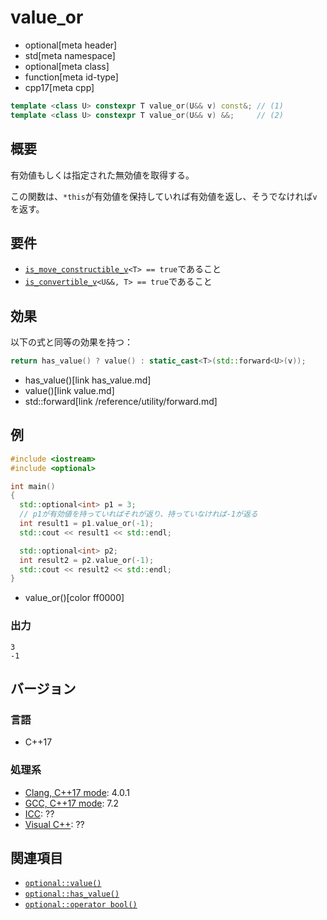 # value_or
* optional[meta header]
* std[meta namespace]
* optional[meta class]
* function[meta id-type]
* cpp17[meta cpp]

```cpp
template <class U> constexpr T value_or(U&& v) const&; // (1)
template <class U> constexpr T value_or(U&& v) &&;     // (2)
```

## 概要
有効値もしくは指定された無効値を取得する。

この関数は、`*this`が有効値を保持していれば有効値を返し、そうでなければ`v`を返す。


## 要件
- [`is_move_constructible_v`](/reference/type_traits/is_move_constructible.md)`<T> == true`であること
- [`is_convertible_v`](/reference/type_traits/is_convertible.md)`<U&&, T> == true`であること


## 効果
以下の式と同等の効果を持つ：

```cpp
return has_value() ? value() : static_cast<T>(std::forward<U>(v));
```
* has_value()[link has_value.md]
* value()[link value.md]
* std::forward[link /reference/utility/forward.md]


## 例
```cpp
#include <iostream>
#include <optional>

int main()
{
  std::optional<int> p1 = 3;
  // p1が有効値を持っていればそれが返り、持っていなければ-1が返る
  int result1 = p1.value_or(-1);
  std::cout << result1 << std::endl;

  std::optional<int> p2;
  int result2 = p2.value_or(-1);
  std::cout << result2 << std::endl;
}
```
* value_or()[color ff0000]

### 出力
```
3
-1
```

## バージョン
### 言語
- C++17

### 処理系
- [Clang, C++17 mode](/implementation.md#clang): 4.0.1
- [GCC, C++17 mode](/implementation.md#gcc): 7.2
- [ICC](/implementation.md#icc): ??
- [Visual C++](/implementation.md#visual_cpp): ??


## 関連項目
- [`optional::value()`](value.md)
- [`optional::has_value()`](has_value.md)
- [`optional::operator bool()`](op_bool.md)
